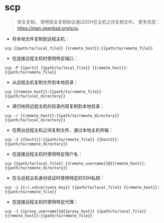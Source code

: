 # scp

> 安全复制。
> 使用安全复制协议通过SSH在主机之间复制文件。
> 更多信息：<https://man.openbsd.org/scp>。

- 将本地文件复制到远程主机：

`scp {{path/to/local_file}} {{remote_host}}:{{path/to/remote_file}}`

- 在连接远程主机时使用特定端口：

`scp -P {{port}} {{path/to/local_file}} {{remote_host}}:{{path/to/remote_file}}`

- 从远程主机复制文件到本地目录：

`scp {{remote_host}}:{{path/to/remote_file}} {{path/to/local_directory}}`

- 递归地将远程主机的目录内容复制到本地目录：

`scp -r {{remote_host}}:{{path/to/remote_directory}} {{path/to/local_directory}}`

- 在两台远程主机之间复制文件，通过本地主机传输：

`scp -3 {{host1}}:{{path/to/remote_file}} {{host2}}:{{path/to/remote_directory}}`

- 在连接远程主机时使用特定用户名：

`scp {{path/to/local_file}} {{remote_username}}@{{remote_host}}:{{path/to/remote_directory}}`

- 在与远程主机身份验证时使用特定的SSH私钥：

`scp -i {{~/.ssh/private_key}} {{path/to/local_file}} {{remote_host}}:{{path/to/remote_file}}`

- 在连接远程主机时使用特定代理：

`scp -J {{proxy_username}}@{{proxy_host}} {{path/to/local_file}} {{remote_host}}:{{path/to/remote_file}}`